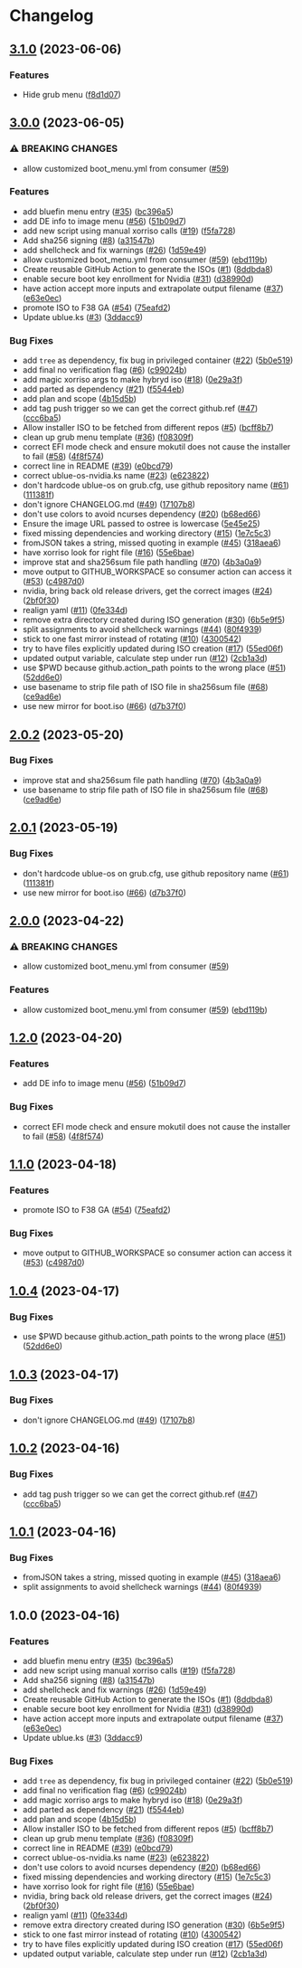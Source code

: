 # Changelog

## [3.1.0](https://github.com/EyeCantCU/isogenerator/compare/v3.0.0...v3.1.0) (2023-06-06)


### Features

* Hide grub menu ([f8d1d07](https://github.com/EyeCantCU/isogenerator/commit/f8d1d070b4fa8e30eb62d81e9c9f50bd0fa5ae7f))

## [3.0.0](https://github.com/EyeCantCU/isogenerator/compare/v2.0.2...v3.0.0) (2023-06-05)


### ⚠ BREAKING CHANGES

* allow customized boot_menu.yml from consumer ([#59](https://github.com/EyeCantCU/isogenerator/issues/59))

### Features

* add bluefin menu entry ([#35](https://github.com/EyeCantCU/isogenerator/issues/35)) ([bc396a5](https://github.com/EyeCantCU/isogenerator/commit/bc396a530cc1f67559859052fb8319baceb218e1))
* add DE info to image menu ([#56](https://github.com/EyeCantCU/isogenerator/issues/56)) ([51b09d7](https://github.com/EyeCantCU/isogenerator/commit/51b09d7e6a0d6373261c4b16fc8a43f6db886e5f))
* add new script using manual xorriso calls ([#19](https://github.com/EyeCantCU/isogenerator/issues/19)) ([f5fa728](https://github.com/EyeCantCU/isogenerator/commit/f5fa72837cf9e63a2d08ff6335cadb7e91705ab2))
* Add sha256 signing ([#8](https://github.com/EyeCantCU/isogenerator/issues/8)) ([a31547b](https://github.com/EyeCantCU/isogenerator/commit/a31547b828bd94741f7f0ae089ed6bb10178edce))
* add shellcheck and fix warnings ([#26](https://github.com/EyeCantCU/isogenerator/issues/26)) ([1d59e49](https://github.com/EyeCantCU/isogenerator/commit/1d59e494a082bc7b5871a0c4b66026d05ccd9cc7))
* allow customized boot_menu.yml from consumer ([#59](https://github.com/EyeCantCU/isogenerator/issues/59)) ([ebd119b](https://github.com/EyeCantCU/isogenerator/commit/ebd119bb757839e869368f92064ba29436fd0ff7))
* Create reusable GitHub Action to generate the ISOs ([#1](https://github.com/EyeCantCU/isogenerator/issues/1)) ([8ddbda8](https://github.com/EyeCantCU/isogenerator/commit/8ddbda823a84ff20dcc1958fb06a623715d0cec4))
* enable secure boot key enrollment for Nvidia ([#31](https://github.com/EyeCantCU/isogenerator/issues/31)) ([d38990d](https://github.com/EyeCantCU/isogenerator/commit/d38990d9ce00185a038c5f5bcf9a95afaa6aca31))
* have action accept more inputs and extrapolate output filename ([#37](https://github.com/EyeCantCU/isogenerator/issues/37)) ([e63e0ec](https://github.com/EyeCantCU/isogenerator/commit/e63e0ec72ae41cb0c7cc25321abbb777d86b9bd6))
* promote ISO to F38 GA ([#54](https://github.com/EyeCantCU/isogenerator/issues/54)) ([75eafd2](https://github.com/EyeCantCU/isogenerator/commit/75eafd26e6ed13fe18f1547e00df34277b88007e))
* Update ublue.ks ([#3](https://github.com/EyeCantCU/isogenerator/issues/3)) ([3ddacc9](https://github.com/EyeCantCU/isogenerator/commit/3ddacc9a9658ace083f7fe1bde0802f26aa066ca))


### Bug Fixes

* add `tree` as dependency, fix bug in privileged container ([#22](https://github.com/EyeCantCU/isogenerator/issues/22)) ([5b0e519](https://github.com/EyeCantCU/isogenerator/commit/5b0e519d8fb73cc8d2ec4ef3dde806633c2882fd))
* add final no verification flag ([#6](https://github.com/EyeCantCU/isogenerator/issues/6)) ([c99024b](https://github.com/EyeCantCU/isogenerator/commit/c99024be4bf3423f9f310de13dbf0c8a7aaa10c7))
* add magic xorriso args to make hybryd iso ([#18](https://github.com/EyeCantCU/isogenerator/issues/18)) ([0e29a3f](https://github.com/EyeCantCU/isogenerator/commit/0e29a3f0d43134b495e779166277c9f9a593390e))
* add parted as dependency ([#21](https://github.com/EyeCantCU/isogenerator/issues/21)) ([f5544eb](https://github.com/EyeCantCU/isogenerator/commit/f5544eb778f05255d6391c6f0433396af10fb5e6))
* add plan and scope ([4b15d5b](https://github.com/EyeCantCU/isogenerator/commit/4b15d5b75cf04ab279f54997fb99151f1a4ed845))
* add tag push trigger so we can get the correct github.ref ([#47](https://github.com/EyeCantCU/isogenerator/issues/47)) ([ccc6ba5](https://github.com/EyeCantCU/isogenerator/commit/ccc6ba5255590feadd3db6031189f2817017f12d))
* Allow installer ISO to be fetched from different repos ([#5](https://github.com/EyeCantCU/isogenerator/issues/5)) ([bcff8b7](https://github.com/EyeCantCU/isogenerator/commit/bcff8b7a5764568240d794f7d5b75cdac7f751f2))
* clean up grub menu template ([#36](https://github.com/EyeCantCU/isogenerator/issues/36)) ([f08309f](https://github.com/EyeCantCU/isogenerator/commit/f08309f446fa66f9be25b03617982650244ff1d5))
* correct EFI mode check and ensure mokutil does not cause the installer to fail ([#58](https://github.com/EyeCantCU/isogenerator/issues/58)) ([4f8f574](https://github.com/EyeCantCU/isogenerator/commit/4f8f574de0573788756211c897c96d72166a6f6b))
* correct line in README ([#39](https://github.com/EyeCantCU/isogenerator/issues/39)) ([e0bcd79](https://github.com/EyeCantCU/isogenerator/commit/e0bcd7939546a22a9b26de49f30624ba90c74072))
* correct ublue-os-nvidia.ks name ([#23](https://github.com/EyeCantCU/isogenerator/issues/23)) ([e623822](https://github.com/EyeCantCU/isogenerator/commit/e623822645debd126d2f32a616cf50635425a4c6))
* don't hardcode ublue-os on grub.cfg, use github repository name ([#61](https://github.com/EyeCantCU/isogenerator/issues/61)) ([111381f](https://github.com/EyeCantCU/isogenerator/commit/111381f493c913aaddbc82801ab1f0bacbc8deeb))
* don't ignore CHANGELOG.md ([#49](https://github.com/EyeCantCU/isogenerator/issues/49)) ([17107b8](https://github.com/EyeCantCU/isogenerator/commit/17107b852859cb0d04e9a178c54584e28fd7f24e))
* don't use colors to avoid ncurses dependency ([#20](https://github.com/EyeCantCU/isogenerator/issues/20)) ([b68ed66](https://github.com/EyeCantCU/isogenerator/commit/b68ed6604174f1be62dcaeb3f2e54d42a1f55366))
* Ensure the image URL passed to ostree is lowercase ([5e45e25](https://github.com/EyeCantCU/isogenerator/commit/5e45e25cde0418b271a45669db9ccc2abd0937fd))
* fixed missing dependencies and working directory ([#15](https://github.com/EyeCantCU/isogenerator/issues/15)) ([1e7c5c3](https://github.com/EyeCantCU/isogenerator/commit/1e7c5c3f30e11af366de38dfcb99101d04eaa6fd))
* fromJSON takes a string, missed quoting in example ([#45](https://github.com/EyeCantCU/isogenerator/issues/45)) ([318aea6](https://github.com/EyeCantCU/isogenerator/commit/318aea6148f26bf5ce1c95de153d860b0edb8796))
* have xorriso look for right file ([#16](https://github.com/EyeCantCU/isogenerator/issues/16)) ([55e6bae](https://github.com/EyeCantCU/isogenerator/commit/55e6baef1f5d656631d6ea459bbd1651ca4237cc))
* improve stat and sha256sum file path handling ([#70](https://github.com/EyeCantCU/isogenerator/issues/70)) ([4b3a0a9](https://github.com/EyeCantCU/isogenerator/commit/4b3a0a9de439fb18c8b3b6262c18d28e6bd66f2c))
* move output to GITHUB_WORKSPACE so consumer action can access it ([#53](https://github.com/EyeCantCU/isogenerator/issues/53)) ([c4987d0](https://github.com/EyeCantCU/isogenerator/commit/c4987d0629f5ea9daa5d0e88adf2965383a745a9))
* nvidia, bring back old release drivers, get the correct images ([#24](https://github.com/EyeCantCU/isogenerator/issues/24)) ([2bf0f30](https://github.com/EyeCantCU/isogenerator/commit/2bf0f303dae349b4d7a8453abb51021625ab99d3))
* realign yaml ([#11](https://github.com/EyeCantCU/isogenerator/issues/11)) ([0fe334d](https://github.com/EyeCantCU/isogenerator/commit/0fe334d013b06686678bcd18c87d7d12ab2f64ae))
* remove extra directory created during ISO generation ([#30](https://github.com/EyeCantCU/isogenerator/issues/30)) ([6b5e9f5](https://github.com/EyeCantCU/isogenerator/commit/6b5e9f501fa1f48c175cee534e88b509f8f7f699))
* split assignments to avoid shellcheck warnings ([#44](https://github.com/EyeCantCU/isogenerator/issues/44)) ([80f4939](https://github.com/EyeCantCU/isogenerator/commit/80f493994cdb313b9d6f3e877f4435beff599f6a))
* stick to one fast mirror instead of rotating ([#10](https://github.com/EyeCantCU/isogenerator/issues/10)) ([4300542](https://github.com/EyeCantCU/isogenerator/commit/43005421dbbff53a287b9f925d1d8c40c8bff234))
* try to have files explicitly updated during ISO creation ([#17](https://github.com/EyeCantCU/isogenerator/issues/17)) ([55ed06f](https://github.com/EyeCantCU/isogenerator/commit/55ed06fcfad9fb61528e7c48f94a0eec8df6436e))
* updated output variable, calculate step under run ([#12](https://github.com/EyeCantCU/isogenerator/issues/12)) ([2cb1a3d](https://github.com/EyeCantCU/isogenerator/commit/2cb1a3dab335717a7bb407e321520f53db791edd))
* use $PWD because github.action_path points to the wrong place ([#51](https://github.com/EyeCantCU/isogenerator/issues/51)) ([52dd6e0](https://github.com/EyeCantCU/isogenerator/commit/52dd6e0ec62b90db887472f24a1e66d25ded1441))
* use basename to strip file path of ISO file in sha256sum file ([#68](https://github.com/EyeCantCU/isogenerator/issues/68)) ([ce9ad6e](https://github.com/EyeCantCU/isogenerator/commit/ce9ad6ef133a78458784fdbe05308419f1392c47))
* use new mirror for boot.iso ([#66](https://github.com/EyeCantCU/isogenerator/issues/66)) ([d7b37f0](https://github.com/EyeCantCU/isogenerator/commit/d7b37f0201f57e28d18af91a00ec2f58583f7706))

## [2.0.2](https://github.com/ublue-os/isogenerator/compare/v2.0.1...v2.0.2) (2023-05-20)


### Bug Fixes

* improve stat and sha256sum file path handling ([#70](https://github.com/ublue-os/isogenerator/issues/70)) ([4b3a0a9](https://github.com/ublue-os/isogenerator/commit/4b3a0a9de439fb18c8b3b6262c18d28e6bd66f2c))
* use basename to strip file path of ISO file in sha256sum file ([#68](https://github.com/ublue-os/isogenerator/issues/68)) ([ce9ad6e](https://github.com/ublue-os/isogenerator/commit/ce9ad6ef133a78458784fdbe05308419f1392c47))

## [2.0.1](https://github.com/ublue-os/isogenerator/compare/v2.0.0...v2.0.1) (2023-05-19)


### Bug Fixes

* don't hardcode ublue-os on grub.cfg, use github repository name ([#61](https://github.com/ublue-os/isogenerator/issues/61)) ([111381f](https://github.com/ublue-os/isogenerator/commit/111381f493c913aaddbc82801ab1f0bacbc8deeb))
* use new mirror for boot.iso ([#66](https://github.com/ublue-os/isogenerator/issues/66)) ([d7b37f0](https://github.com/ublue-os/isogenerator/commit/d7b37f0201f57e28d18af91a00ec2f58583f7706))

## [2.0.0](https://github.com/ublue-os/isogenerator/compare/v1.2.0...v2.0.0) (2023-04-22)


### ⚠ BREAKING CHANGES

* allow customized boot_menu.yml from consumer ([#59](https://github.com/ublue-os/isogenerator/issues/59))

### Features

* allow customized boot_menu.yml from consumer ([#59](https://github.com/ublue-os/isogenerator/issues/59)) ([ebd119b](https://github.com/ublue-os/isogenerator/commit/ebd119bb757839e869368f92064ba29436fd0ff7))

## [1.2.0](https://github.com/ublue-os/isogenerator/compare/v1.1.0...v1.2.0) (2023-04-20)


### Features

* add DE info to image menu ([#56](https://github.com/ublue-os/isogenerator/issues/56)) ([51b09d7](https://github.com/ublue-os/isogenerator/commit/51b09d7e6a0d6373261c4b16fc8a43f6db886e5f))


### Bug Fixes

* correct EFI mode check and ensure mokutil does not cause the installer to fail ([#58](https://github.com/ublue-os/isogenerator/issues/58)) ([4f8f574](https://github.com/ublue-os/isogenerator/commit/4f8f574de0573788756211c897c96d72166a6f6b))

## [1.1.0](https://github.com/ublue-os/isogenerator/compare/v1.0.4...v1.1.0) (2023-04-18)


### Features

* promote ISO to F38 GA ([#54](https://github.com/ublue-os/isogenerator/issues/54)) ([75eafd2](https://github.com/ublue-os/isogenerator/commit/75eafd26e6ed13fe18f1547e00df34277b88007e))


### Bug Fixes

* move output to GITHUB_WORKSPACE so consumer action can access it ([#53](https://github.com/ublue-os/isogenerator/issues/53)) ([c4987d0](https://github.com/ublue-os/isogenerator/commit/c4987d0629f5ea9daa5d0e88adf2965383a745a9))

## [1.0.4](https://github.com/ublue-os/isogenerator/compare/v1.0.3...v1.0.4) (2023-04-17)


### Bug Fixes

* use $PWD because github.action_path points to the wrong place ([#51](https://github.com/ublue-os/isogenerator/issues/51)) ([52dd6e0](https://github.com/ublue-os/isogenerator/commit/52dd6e0ec62b90db887472f24a1e66d25ded1441))

## [1.0.3](https://github.com/ublue-os/isogenerator/compare/v1.0.2...v1.0.3) (2023-04-17)


### Bug Fixes

* don't ignore CHANGELOG.md ([#49](https://github.com/ublue-os/isogenerator/issues/49)) ([17107b8](https://github.com/ublue-os/isogenerator/commit/17107b852859cb0d04e9a178c54584e28fd7f24e))

## [1.0.2](https://github.com/ublue-os/isogenerator/compare/v1.0.1...v1.0.2) (2023-04-16)


### Bug Fixes

* add tag push trigger so we can get the correct github.ref ([#47](https://github.com/ublue-os/isogenerator/issues/47)) ([ccc6ba5](https://github.com/ublue-os/isogenerator/commit/ccc6ba5255590feadd3db6031189f2817017f12d))

## [1.0.1](https://github.com/ublue-os/isogenerator/compare/v1.0.0...v1.0.1) (2023-04-16)


### Bug Fixes

* fromJSON takes a string, missed quoting in example ([#45](https://github.com/ublue-os/isogenerator/issues/45)) ([318aea6](https://github.com/ublue-os/isogenerator/commit/318aea6148f26bf5ce1c95de153d860b0edb8796))
* split assignments to avoid shellcheck warnings ([#44](https://github.com/ublue-os/isogenerator/issues/44)) ([80f4939](https://github.com/ublue-os/isogenerator/commit/80f493994cdb313b9d6f3e877f4435beff599f6a))

## 1.0.0 (2023-04-16)


### Features

* add bluefin menu entry ([#35](https://github.com/ublue-os/isogenerator/issues/35)) ([bc396a5](https://github.com/ublue-os/isogenerator/commit/bc396a530cc1f67559859052fb8319baceb218e1))
* add new script using manual xorriso calls ([#19](https://github.com/ublue-os/isogenerator/issues/19)) ([f5fa728](https://github.com/ublue-os/isogenerator/commit/f5fa72837cf9e63a2d08ff6335cadb7e91705ab2))
* Add sha256 signing ([#8](https://github.com/ublue-os/isogenerator/issues/8)) ([a31547b](https://github.com/ublue-os/isogenerator/commit/a31547b828bd94741f7f0ae089ed6bb10178edce))
* add shellcheck and fix warnings ([#26](https://github.com/ublue-os/isogenerator/issues/26)) ([1d59e49](https://github.com/ublue-os/isogenerator/commit/1d59e494a082bc7b5871a0c4b66026d05ccd9cc7))
* Create reusable GitHub Action to generate the ISOs ([#1](https://github.com/ublue-os/isogenerator/issues/1)) ([8ddbda8](https://github.com/ublue-os/isogenerator/commit/8ddbda823a84ff20dcc1958fb06a623715d0cec4))
* enable secure boot key enrollment for Nvidia ([#31](https://github.com/ublue-os/isogenerator/issues/31)) ([d38990d](https://github.com/ublue-os/isogenerator/commit/d38990d9ce00185a038c5f5bcf9a95afaa6aca31))
* have action accept more inputs and extrapolate output filename ([#37](https://github.com/ublue-os/isogenerator/issues/37)) ([e63e0ec](https://github.com/ublue-os/isogenerator/commit/e63e0ec72ae41cb0c7cc25321abbb777d86b9bd6))
* Update ublue.ks ([#3](https://github.com/ublue-os/isogenerator/issues/3)) ([3ddacc9](https://github.com/ublue-os/isogenerator/commit/3ddacc9a9658ace083f7fe1bde0802f26aa066ca))


### Bug Fixes

* add `tree` as dependency, fix bug in privileged container ([#22](https://github.com/ublue-os/isogenerator/issues/22)) ([5b0e519](https://github.com/ublue-os/isogenerator/commit/5b0e519d8fb73cc8d2ec4ef3dde806633c2882fd))
* add final no verification flag ([#6](https://github.com/ublue-os/isogenerator/issues/6)) ([c99024b](https://github.com/ublue-os/isogenerator/commit/c99024be4bf3423f9f310de13dbf0c8a7aaa10c7))
* add magic xorriso args to make hybryd iso ([#18](https://github.com/ublue-os/isogenerator/issues/18)) ([0e29a3f](https://github.com/ublue-os/isogenerator/commit/0e29a3f0d43134b495e779166277c9f9a593390e))
* add parted as dependency ([#21](https://github.com/ublue-os/isogenerator/issues/21)) ([f5544eb](https://github.com/ublue-os/isogenerator/commit/f5544eb778f05255d6391c6f0433396af10fb5e6))
* add plan and scope ([4b15d5b](https://github.com/ublue-os/isogenerator/commit/4b15d5b75cf04ab279f54997fb99151f1a4ed845))
* Allow installer ISO to be fetched from different repos ([#5](https://github.com/ublue-os/isogenerator/issues/5)) ([bcff8b7](https://github.com/ublue-os/isogenerator/commit/bcff8b7a5764568240d794f7d5b75cdac7f751f2))
* clean up grub menu template ([#36](https://github.com/ublue-os/isogenerator/issues/36)) ([f08309f](https://github.com/ublue-os/isogenerator/commit/f08309f446fa66f9be25b03617982650244ff1d5))
* correct line in README ([#39](https://github.com/ublue-os/isogenerator/issues/39)) ([e0bcd79](https://github.com/ublue-os/isogenerator/commit/e0bcd7939546a22a9b26de49f30624ba90c74072))
* correct ublue-os-nvidia.ks name ([#23](https://github.com/ublue-os/isogenerator/issues/23)) ([e623822](https://github.com/ublue-os/isogenerator/commit/e623822645debd126d2f32a616cf50635425a4c6))
* don't use colors to avoid ncurses dependency ([#20](https://github.com/ublue-os/isogenerator/issues/20)) ([b68ed66](https://github.com/ublue-os/isogenerator/commit/b68ed6604174f1be62dcaeb3f2e54d42a1f55366))
* fixed missing dependencies and working directory ([#15](https://github.com/ublue-os/isogenerator/issues/15)) ([1e7c5c3](https://github.com/ublue-os/isogenerator/commit/1e7c5c3f30e11af366de38dfcb99101d04eaa6fd))
* have xorriso look for right file ([#16](https://github.com/ublue-os/isogenerator/issues/16)) ([55e6bae](https://github.com/ublue-os/isogenerator/commit/55e6baef1f5d656631d6ea459bbd1651ca4237cc))
* nvidia, bring back old release drivers, get the correct images ([#24](https://github.com/ublue-os/isogenerator/issues/24)) ([2bf0f30](https://github.com/ublue-os/isogenerator/commit/2bf0f303dae349b4d7a8453abb51021625ab99d3))
* realign yaml ([#11](https://github.com/ublue-os/isogenerator/issues/11)) ([0fe334d](https://github.com/ublue-os/isogenerator/commit/0fe334d013b06686678bcd18c87d7d12ab2f64ae))
* remove extra directory created during ISO generation ([#30](https://github.com/ublue-os/isogenerator/issues/30)) ([6b5e9f5](https://github.com/ublue-os/isogenerator/commit/6b5e9f501fa1f48c175cee534e88b509f8f7f699))
* stick to one fast mirror instead of rotating ([#10](https://github.com/ublue-os/isogenerator/issues/10)) ([4300542](https://github.com/ublue-os/isogenerator/commit/43005421dbbff53a287b9f925d1d8c40c8bff234))
* try to have files explicitly updated during ISO creation ([#17](https://github.com/ublue-os/isogenerator/issues/17)) ([55ed06f](https://github.com/ublue-os/isogenerator/commit/55ed06fcfad9fb61528e7c48f94a0eec8df6436e))
* updated output variable, calculate step under run ([#12](https://github.com/ublue-os/isogenerator/issues/12)) ([2cb1a3d](https://github.com/ublue-os/isogenerator/commit/2cb1a3dab335717a7bb407e321520f53db791edd))
